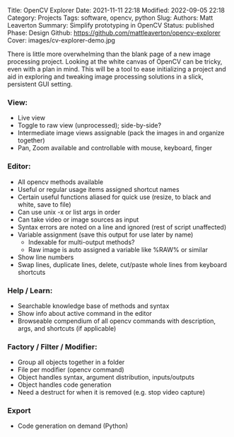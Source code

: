 Title: OpenCV Explorer
Date: 2021-11-11 22:18
Modified: 2022-09-05 22:18
Category: Projects
Tags: software, opencv, python
Slug:
Authors: Matt Leaverton
Summary: Simplify prototyping in OpenCV
Status: published
Phase: Design
Github: https://github.com/mattleaverton/opencv-explorer
Cover: images/cv-explorer-demo.jpg

There is little more overwhelming than the blank page of a new image processing project. Looking
at the white canvas of OpenCV can be tricky, even with a plan in mind. This will be a tool
to ease initializing a project and aid in exploring and tweaking image processing solutions
in a slick, persistent GUI setting.

### View:
- Live view 
- Toggle to raw view (unprocessed); side-by-side?
- Intermediate image views assignable (pack the images in and organize together)
- Pan, Zoom available and controllable with mouse, keyboard, finger

### Editor:
- All opencv methods available
- Useful or regular usage items assigned shortcut names
- Certain useful functions aliased for quick use (resize, to black and white, save to file)
- Can use unix -x or list args in order
- Can take video or image sources as input
- Syntax errors are noted on a line and ignored (rest of script unaffected)
- Variable assignment (save this output for use later by name)
	- Indexable for multi-output methods?
	- Raw image is auto assigned a variable like %RAW% or similar
- Show line numbers
- Swap lines, duplicate lines, delete, cut/paste whole lines from keyboard shortcuts

### Help / Learn:
- Searchable knowledge base of methods and syntax
- Show info about active command in the editor
- Browseable compendium of all opencv commands with description, args, and shortcuts (if applicable)

### Factory / Filter / Modifier:
- Group all objects together in a folder
- File per modifier (opencv command)
- Object handles syntax, argument distribution, inputs/outputs
- Object handles code generation
- Need a destruct for when it is removed (e.g. stop video capture)

### Export
- Code generation on demand (Python)
